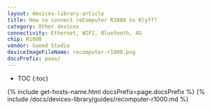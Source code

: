 ```yaml
---
layout: devices-library-article
title: How to connect reComputer R1000 to Klyff?
category: Other devices
connectivity: Ethernet, WIFI, Bluetooth, 4G
chip: R1000
vendor: Seeed Studio
deviceImageFileName: recomputer-r1000.png
docsPrefix: paas/
---
```



* TOC
{:toc}

{% include get-hosts-name.html docsPrefix=page.docsPrefix %}
{% include /docs/devices-library/guides/recomputer-r1000.md %}